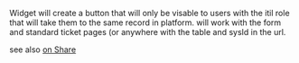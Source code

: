 Widget will create a button that will only be visable to users with the itil role that will take them to the same record in platform. will work with the form and standard ticket pages (or anywhere with the table and sysId in the url.

see also [on Share](https://developer.servicenow.com/connect.do#!/share/contents/6592535_open_in_platform_widget?t=PRODUCT_DETAILS)
